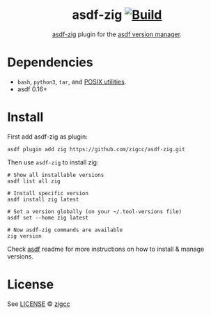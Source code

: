 <div align="center">

# asdf-zig [![Build](https://github.com/zigcc/asdf-zig/actions/workflows/build.yml/badge.svg)](https://github.com/zigcc/asdf-zig/actions/workflows/build.yml)

[asdf-zig](https://github.com/zigcc/asdf-zig) plugin for the [asdf version manager](https://asdf-vm.com).

</div>

# Dependencies

- `bash`, `python3`, `tar`, and [POSIX utilities](https://pubs.opengroup.org/onlinepubs/9699919799/idx/utilities.html).
- asdf 0.16+

# Install

First add asdf-zig as plugin:

```shell
asdf plugin add zig https://github.com/zigcc/asdf-zig.git
```

Then use `asdf-zig` to install zig:

```shell
# Show all installable versions
asdf list all zig

# Install specific version
asdf install zig latest

# Set a version globally (on your ~/.tool-versions file)
asdf set --home zig latest

# Now asdf-zig commands are available
zig version
```

Check [asdf](https://github.com/asdf-vm/asdf) readme for more instructions on how to
install & manage versions.

# License

See [LICENSE](LICENSE) © [zigcc](https://github.com/zigcc/)
